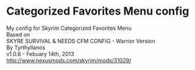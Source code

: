 Categorized Favorites Menu config
=================================

My config for Skyrim Categorized Favorites Menu  
Based on  
SKYRE SURVIVAL & NEEDS CFM CONFIG - Warrior Version  
	By Tyrthyllanos  
	v1.0.6 - Febuary 14th, 2013  
	http://www.nexusmods.com/skyrim/mods/31029/
